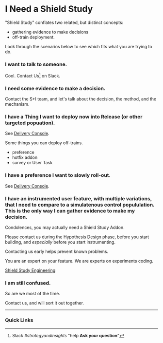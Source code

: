 # I Need a Shield Study

"Shield Study" conflates two related, but distinct concepts:
- gathering evidence to make decisions
- off-train deployment.

Look through the scenarios below to see which fits what you are trying to do.


### I want to talk to someone.

Cool.  Contact Us[^contact] on Slack.


### I need some evidence to make a decision.

Contact the S+I team, and let's talk about the decision, the method, and the mechanism.


### I have a Thing I want to deploy **now** into Release (or other targeted popuation).

See [Delivery Console](./off_train_deployment.md).

Some things you can deploy off-trains.

- preference 
- hotfix addon
- survey or User Task


### I have a preference I want to slowly roll-out.

See [Delivery Console](./off_train_deployment.md).


### I have an instrumented user feature, with multiple variations, that I need to compare to a simulatenous control popululation.  This is the only way I can gather evidence to make my decision.

Condolences, you may actually need a Shield Study Addon.

Please contact us during the Hypothesis Design phase, before you start building, and *especially* before you start instrumenting.  

Contacting us early helps prevent known problems.

You are an expert on your feature.  We are experts on experiments coding.  

[Shield Study Engineering](./shield_study_engineering.md)


### I am still confused.

So are we most of the time.

Contact us, and will sort it out together.

---

###  Quick Links


[^contact]:  Slack *#strategyandinsights* "help **Ask your question**"


<!--Are you just generally confused?

- call us and let's talk it out.


Are you writing code, because you know how to write code?


Who is looking at a github repo?
- forked
- looked at?


Experimenting at Mozilla => simple renumeration
- Do you need a shield study?
- 
- you hardly ever need a Shield Study
- surveys
- off-train deployment using Delivery Console
- 


Value Prop:
- code is expensive
- we will save you time and heartache
- get you the results you want.

We know you want to write code.  Fight that urge.


You are used to making Features.
You need to think about how to code to make probes survive the wild.






# Do you need a Shield Study?

Maybe.

Ask in #shield-support.  #experiments-support

(Long answer below)-->
